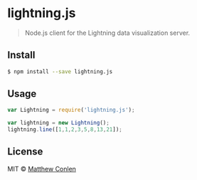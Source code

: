 # lightning.js

> Node.js client for the Lightning data visualization server.


## Install

```sh
$ npm install --save lightning.js
```


## Usage

```js
var Lightning = require('lightning.js');

var lightning = new Lightning();
lightning.line([1,1,2,3,5,8,13,21]);

```


## License

MIT © [Matthew Conlen](http://mathisonian.com)

